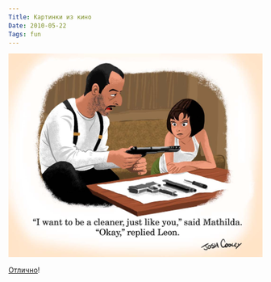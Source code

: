 ```yaml
---
Title: Картинки из кино
Date: 2010-05-22
Tags: fun
---
```


![j](images/j-cooley.jpg)

[Отлично](http://cooleycooley.blogspot.com/2010/05/inappropriate-golden-books-book.html)!